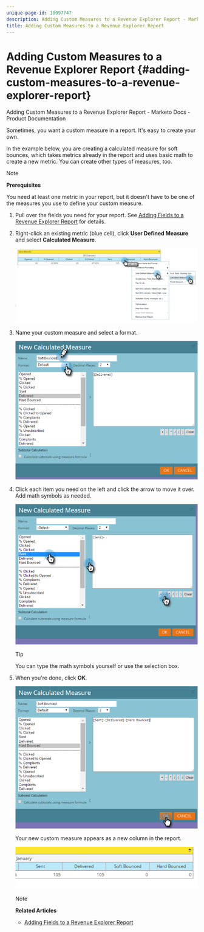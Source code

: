 ```yaml
---
unique-page-id: 10097747
description: Adding Custom Measures to a Revenue Explorer Report - Marketo Docs - Product Documentation
title: Adding Custom Measures to a Revenue Explorer Report
---
```


# Adding Custom Measures to a Revenue Explorer Report {#adding-custom-measures-to-a-revenue-explorer-report}

Adding Custom Measures to a Revenue Explorer Report - Marketo Docs - Product Documentation

Sometimes, you want a custom measure in a report. It's easy to create your own.

In the example below, you are creating a calculated measure for soft bounces, which takes metrics already in the report and uses basic math to create a new metric. You can create other types of measures, too.

>[!NOTE]
>
>**Prerequisites**
>
>You need at least one metric in your report, but it doesn't have to be one of the measures you use to define your custom measure.

1. Pull over the fields you need for your report. See [Adding Fields to a Revenue Explorer Report](adding-fields-to-a-revenue-explorer-report.md) for details.
1. Right-click an existing metric (blue cell), click **User Defined Measure** and select **Calculated Measure**.

   ![](assets/image2016-1-26-11-3a7-3a49.png)

1. Name your custom measure and select a format.

   ![](assets/image2016-1-26-11-3a26-3a23.png)

1. Click each item you need on the left and click the arrow to move it over. Add math symbols as needed.

   ![](assets/image2016-1-26-11-3a16-3a55.png)

   >[!TIP]
   >
   >You can type the math symbols yourself or use the selection box.

1. When you're done, click **OK**.

   ![](assets/image2016-1-26-11-3a37-3a27.png)

   Your new custom measure appears as a new column in the report.

   ![](assets/image2016-1-26-11-3a29-3a16.png)

   >[!NOTE]
   >
   >**Related Articles**
   >
   >    
   >    
   >    * [Adding Fields to a Revenue Explorer Report](adding-fields-to-a-revenue-explorer-report.md)
   >    
   >

